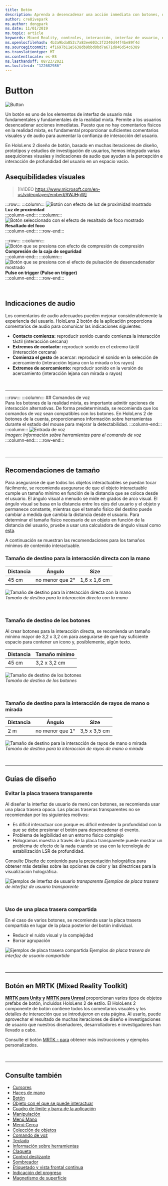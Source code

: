 ```yaml
---
title: Botón
description: Aprenda a desencadenar una acción inmediata con botones, que es uno de los componentes fundamentales de la realidad mixta.
author: cre8ivepark
ms.author: dongpark
ms.date: 11/01/2019
ms.topic: article
keywords: Mixed Reality, controles, interacción, interfaz de usuario, experiencia de usuario, casco de realidad mixta, casco de realidad mixta de Windows, casco de realidad virtual, HoloLens, MRTK, Mixed Reality Toolkit, botón
ms.openlocfilehash: 4b3a9bda852c7a83ee603c3f2340d44f4be89f4d
ms.sourcegitcommit: 4f1697b11e5638db9bbd0bd7a671d846d54c6389
ms.translationtype: MT
ms.contentlocale: es-ES
ms.lasthandoff: 08/23/2021
ms.locfileid: "122682986"
---
```

# <a name="button"></a>Button

![Button](images/UX_Hero_Button.jpg)

Un botón es uno de los elementos de interfaz de usuario más fundamentales y fundamentales de la realidad mixta. Permite a los usuarios desencadenar acciones inmediatas. Puesto que no hay comentarios físicos en la realidad mixta, es fundamental proporcionar suficientes comentarios visuales y de audio para aumentar la confianza de interacción del usuario. 

En HoloLens 2 diseño de botón, basado en muchas iteraciones de diseño, prototipos y estudios de investigación de usuarios, hemos integrado varias asequiciones visuales y indicaciones de audio que ayudan a la percepción e interacción de profundidad del usuario en un espacio vacío. 

## <a name="visual-affordances"></a>Asequibilidades visuales

>[!VIDEO https://www.microsoft.com/en-us/videoplayer/embed/RWJHgW]


:::row:::
    :::column:::
       ![Botón con efecto de luz de proximidad mostrado](images/UX_Button_Affordance_ProximityLight.jpg)<br>
       **Luz de proximidad**<br>
    :::column-end:::
    :::column:::
       ![Botón seleccionado con el efecto de resaltado de foco mostrado](images/UX_Button_Affordance_FocusHighlight.jpg)<br>
        **Resaltado del foco**<br>
    :::column-end:::
:::row-end:::

:::row:::
    :::column:::
       ![Botón que se presiona con efecto de compresión de compresión](images/UX_Button_Affordance_Compression.jpg)<br>
       **Compresión de la caja de seguridad**<br>
    :::column-end:::
    :::column:::
       ![Botón que se presiona con el efecto de pulsación de desencadenador mostrado](images/UX_Button_Affordance_Pulse.jpg)<br>
        **Pulse on trigger (Pulse on trigger)**<br>
    :::column-end:::
:::row-end:::

<br>

## <a name="audio-cues"></a>Indicaciones de audio

Los comentarios de audio adecuados pueden mejorar considerablemente la experiencia del usuario. HoloLens 2 botón de la aplicación proporciona comentarios de audio para comunicar las indicaciones siguientes:
* **Contacto comienza:** reproducir sonido cuando comienza la interacción táctil (interacción cercana)
* **Extremos de contacto:** reproducir sonido en el extremo táctil (interacción cercana)
* **Comienza el gesto** de acercar: reproducir el sonido en la selección de acercamiento (interacción lejana con la mirada o los rayos)
* **Extremos de acercamiento:** reproducir sonido en la versión de acercamiento (interacción lejana con mirada o rayos)

<br>

---

:::row:::
    :::column:::
        ## <a name="voice-commandingbr"></a>Comandos de voz<br>
        Para los botones de la realidad mixta, es importante admitir opciones de interacción alternativas. De forma predeterminada, se recomienda que los comandos de voz sean compatibles con los botones. En HoloLens 2 de botones de la cuenta, proporcionamos información sobre herramientas durante el estado del mouse para mejorar la detectabilidad.
    :::column-end:::
        :::column:::
       ![Entrada de voz](images/UX_Hero_VoiceCommand.jpg)<br>
        *Imagen: Información sobre herramientas para el comando de voz*
    :::column-end:::
:::row-end:::


<br>

---

## <a name="sizing-recommendations"></a>Recomendaciones de tamaño

Para asegurarse de que todos los objetos interactuables se puedan tocar fácilmente, se recomienda asegurarse de que el objeto interactuable cumple un tamaño mínimo en función de la distancia que se coloca desde el usuario. El ángulo visual a menudo se mide en grados de arco visual. El ángulo visual se basa en la distancia entre los ojos del usuario y el objeto y permanece constante, mientras que el tamaño físico del destino puede cambiar a medida que cambia la distancia desde el usuario. Para determinar el tamaño físico necesario de un objeto en función de la distancia del usuario, pruebe a usar una calculadora de ángulo visual como [esta](https://elvers.us/perception/visualAngle/).

A continuación se muestran las recomendaciones para los tamaños mínimos de contenido interactuable.

### <a name="target-size-for-direct-hand-interaction"></a>Tamaño de destino para la interacción directa con la mano

| Distancia | Ángulo | Size |
|---------|---------|---------|
| 45 cm  | no menor que 2° | 1,6 x 1,6 cm |

![Tamaño de destino para la interacción directa con la mano](images/TargetSizingNear.jpg)<br>
*Tamaño de destino para la interacción directa con la mano*

<br>

### <a name="target-size-for-buttons"></a>Tamaño de destino de los botones

Al crear botones para la interacción directa, se recomienda un tamaño mínimo mayor de 3,2 x 3,2 cm para asegurarse de que hay suficiente espacio para contener un icono y, posiblemente, algún texto.

| Distancia | Tamaño mínimo |
|---------|---------|
| 45 cm  | 3,2 x 3,2 cm |

![Tamaño de destino de los botones](images/TargetSizingButtons.png)<br>
*Tamaño de destino de los botones*

<br>

### <a name="target-size-for-hand-ray-or-gaze-interaction"></a>Tamaño de destino para la interacción de rayos de mano o mirada
| Distancia | Ángulo | Size |
|---------|---------|---------|
| 2 m  | no menor que 1° | 3,5 x 3,5 cm |

![Tamaño de destino para la interacción de rayos de mano o mirada](images/TargetSizingFar.jpg)<br>
*Tamaño de destino para la interacción de rayos de mano o mirada*

<br>

---

## <a name="design-guidelines"></a>Guías de diseño

### <a name="avoid-transparent-backplate"></a>Evitar la placa trasera transparente
Al diseñar la interfaz de usuario de menú con botones, se recomienda usar una placa trasera opaca. Las placas traseras transparentes no se recomiendan por los siguientes motivos:
* Es difícil interactuar con porque es difícil entender la profundidad con la que se debe presionar el botón para desencadenar el evento.
* Problema de legibilidad en un entorno físico complejo
* Hologramas muestra a través de la placa transparente puede mostrar un problema de efecto de la nada cuando se usa con la tecnología de estabilización LSR de profundidad.

Consulte [Diseño de contenido para la presentación holográfica](designing-content-for-holographic-display.md) para obtener más detalles sobre las opciones de color y las directrices para la visualización holográfica.

![Ejemplos de interfaz de usuario ](images/color_transparent_examples.jpg)
 *transparente Ejemplos de placa trasera de interfaz de usuario transparente*

<br>

### <a name="use-shared-backplate"></a>Uso de una placa trasera compartida
En el caso de varios botones, se recomienda usar la placa trasera compartida en lugar de la placa posterior del botón individual.

* Reducir el ruido visual y la complejidad
* Borrar agrupación  

![Ejemplos de placa trasera compartida Ejemplos ](images/Button_Design_SharedBackplate.png
)
 *de placa trasera de interfaz de usuario compartida*

<br>

---

## <a name="button-in-mrtk-mixed-reality-toolkit"></a>Botón en MRTK (Mixed Reality Toolkit)
**[MRTK para Unity y](/windows/mixed-reality/mrtk-unity/)** **[MRTK para Unreal](/windows/mixed-reality/develop/unreal/unreal-mrtk-introduction)** proporcionan varios tipos de objetos prefabs de botón, incluidos HoloLens 2 de estilo. El HoloLens 2 componente de botón contiene todos los comentarios visuales y los detalles de interacción que se introdujeron en esta página. Al usarlo, puede aprovechar el resultado de muchas iteraciones de diseño e investigaciones de usuario que nuestros diseñadores, desarrolladores e investigadores han llevado a cabo.

Consulte el botón [MRTK - para](/windows/mixed-reality/mrtk-unity/features/ux-building-blocks/button) obtener más instrucciones y ejemplos personalizados.

<br>

---

## <a name="see-also"></a>Consulte también

* [Cursores](cursors.md)
* [Haces de mano](point-and-commit.md)
* [Botón](button.md)
* [Objeto con el que se puede interactuar](interactable-object.md)
* [Cuadro de límite y barra de la aplicación](app-bar-and-bounding-box.md)
* [Manipulación](direct-manipulation.md)
* [Menú Mano](hand-menu.md)
* [Menú Cerca](near-menu.md)
* [Colección de objetos](object-collection.md)
* [Comando de voz](voice-input.md)
* [Teclado](keyboard.md)
* [Información sobre herramientas](tooltip.md)
* [Claqueta](slate.md)
* [Control deslizante](slider.md)
* [Sombreador](shader.md)
* [Etiquetado y vista frontal continua](billboarding-and-tag-along.md)
* [Indicación del progreso](progress.md)
* [Magnetismo de superficie](surface-magnetism.md)